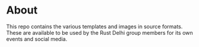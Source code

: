 # About
This repo contains the various templates and images in source formats. These are available to be used by the Rust Delhi group members for its own events and social media.

